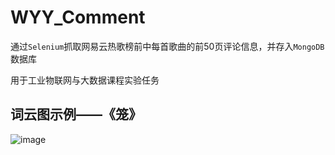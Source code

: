 # WYY_Comment
通过`Selenium`抓取网易云热歌榜前中每首歌曲的前50页评论信息，并存入`MongoDB`数据库

用于工业物联网与大数据课程实验任务

## 词云图示例——《笼》
![image](https://github.com/FrostN0v0/WYY_Comment/blob/main/comment_cloud/%E7%AC%BC.png "词云图示例")
